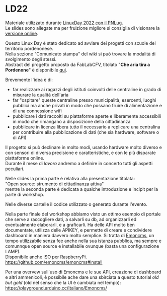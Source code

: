# LD22
Materiale utilizzato durante [LinuxDay 2022 con il PNLug](https://wiki.pnlug.it/index.php?title=Linux_Day_2022).\
Le slides sono allegate ma per fruizione migliore si consiglia di visionare la [versione online](https://bit.ly/FabLabCFV_LD22_slides).

Questo Linux Day è stato dedicato ad avviare dei progetti con scuole del territorio pordenonese.\
Nella sezione "Comunicato stampa" del wiki si può trovare la modalità di svolgimento degli stessi.\
Abstract del progetto proposto da FabLabCFV, titolato "**Che aria tira a Pordenone**" è disponibile [qui](https://bit.ly/FabLabCFV_LD22_PropostaProgetto).

Brevemente l'idea è di:
- far realizzare ai ragazzi degli istituti coinvolti delle centraline in grado di misurare la qualità dell'aria
- far "ospitare" queste centraline presso municipalità, esercenti, luoghi pubblici ma anche privati in modo che possano fruire di alimentazione e di una connessione wifi
- pubblicare i dati raccolti su piattaforme aperte e liberamente accessibili in modo che rimangano a disposizione della cittadinanza
- pubblicare in licenza libera tutto il necessario a replicare una centralina per contribuire alla pubblicazione di dati (che sia hardware, software o di API)

Il progetto si può declinare in molto modi, usando hardware molto diverso e con sensori di diversa precisione e caratteristiche, e con le più disparate piattaforme online.\
Durante il mese di _lavoro_ andremo a definire in concerto tutti gli aspetti peculiari.

Nelle slides la prima parte è relativa alla presentazione titolata:\
"Open source: strumento di cittadinanza attiva"\
mentre la seconda parte è dedicata a qualche introduzione e incipit per la parte di workshop.

Nelle diverse cartelle il codice utilizzato o generato durante l'evento.

Nella parte finale del workshop abbiamo visto un ottimo esempio di portale che serve a raccogliere dati, a salvarli su db, ad organizzarli ed eventualmente elaborarli, e a graficarli.
Ha delle API molto ben documentate, utilizza delle APIKEY, e permette di creare e condividere dashboard in maniera davvero molto semplice.
Si tratta di [Emoncms](https://emoncms.org/), un tempo utilizzabile senza fee anche nella sua istanza pubblica, ma sempre e comunnque open source e installabile ovunque (basta una configurazione LAMP).\
Disponibile anche ISO per RaspberryPi.\
https://github.com/emoncms/emoncms#install


Per una overvew sull'uso di Emoncms e le sue API, creazione di dashboard e altri ammenicoli, è possibile ache dare una sbirciata a questo tutorial _old but gold_ (old nel senso che la UI è cambiata nel tempo):\
https://playground.arduino.cc/Italiano/Emoncms/




